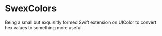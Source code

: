 # SwexColors
Being a small but exquisitly formed Swift extension on UIColor to convert hex values to something more useful
